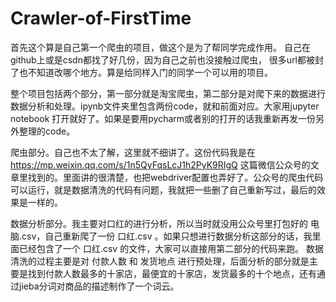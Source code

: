 # Crawler-of-FirstTime

首先这个算是自己第一个爬虫的项目，做这个是为了帮同学完成作用。
自己在github上或是csdn都找了好几份，因为自己之前也没接触过爬虫，
很多url都被封了也不知道改哪个地方。算是给同样入门的同学一个可以用的项目。

整个项目包括两个部分，第一部分就是淘宝爬虫，第二部分是对爬下来的数据进行数据分析和处理。ipynb文件夹里包含两份code，就和前面对应。大家用jupyter notebook 打开就好了。如果是要用pycharm或者别的打开的话我重新再发一份另外整理的code。

爬虫部分。自己也不太了解，这里就不细讲了。这份代码我是在  https://mp.weixin.qq.com/s/1n5QyFqsLcJ1h2PyK9RIgQ  这篇微信公众号的文章里找到的。里面讲的很清楚，也把webdriver配置也弄好了。公众号的爬虫代码可以运行，就是数据清洗的代码有问题，我就把一些删了自己重新写过，最后的效果是一样的。

数据分析部分。我主要对口红的进行分析，所以当时就没用公众号里打包好的 电脑.csv，自己重新爬了一份 口红.csv 。如果只想进行数据分析这部分的话，我里面已经包含了一个 口红.csv 的文件，大家可以直接用第二部分的代码来跑。  数据清洗的过程主要是对 付款人数 和 发货地点 进行预处理，后面分析的部分就是主要是找到付款人数最多的十家店，最便宜的十家店，发货最多的十个地点，还有通过jieba分词对商品的描述制作了一个词云。

